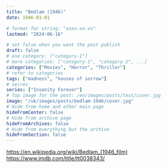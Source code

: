 ```yaml
---
title: "Bedlam (1946)"
date: 1946-01-01

# format for string: "xxxx-xx-xx"
lastmod: "2024-06-16"

# set false when you want the post publish
draft: false
# one category: ["category-1"]
# more categories: ["category-1", "category-2", ...]
categories: ["Movies", "Horror", "Thriller"]
# refer to categories
tags: ["madness", "houses of sorrow"]
# seires
series: ["Insanity Forever"]
# Top image for the post: /en/images/posts/test/cover.jpg
image: "/uk/images/posts/bedlam-1946/cover.jpg"
# Hide from home and other main page
hideFromCenter: false
# Hide from archive page
hideFromArchives: false
# Hide from everything but the archive
hideFromSection: false
---
```

https://en.wikipedia.org/wiki/Bedlam_(1946_film)
https://www.imdb.com/title/tt0038343/
<!--more-->